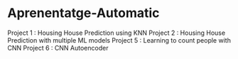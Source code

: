# Aprenentatge-Automatic


Project 1 : Housing House Prediction using KNN
Project 2 : Housing House Prediction with multiple ML models
Project 5 : Learning to count people with CNN
Project 6 : CNN Autoencoder
